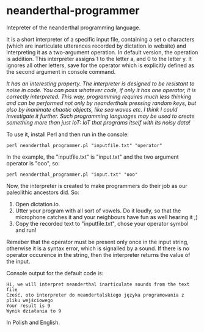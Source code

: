 # neanderthal-programmer
Intepreter of the neanderthal programming language.

It is a short interpreter of a specific input file, containing a set o characters (which are inarticulate utterances recorded by dictation.io website) and interpreting it as a two-argument operation. In default version, the operation is addition.
This interpreter assigns 1 to the letter a, and 0 to the letter y. It ignores all other letters, save for the operator which is explicitly defined as the second argument in console command.

*It has an interesting property. The interpreter is designed to be resistant to noise in code. You can pass whatever code, if only it has one operator, it is correctly interpreted. This way, programming requires much less thinking and can be performed not only by neanderthals pressing random keys, but also by inanimate chaotic objects, like sea waves etc. I think I could investigate it further. Such programming languages may be used to create something more than just IoT: IoT that programs itself with its noisy data!*

To use it, install Perl and then run in the console:
```
perl neanderthal_programmer.pl "inputfile.txt" "operator"
```
In the example, the "inputfile.txt" is "input.txt" and the two argument operator is "ooo", so:
```
perl neanderthal_programmer.pl "input.txt" "ooo"
```
Now, the interpreter is created to make programmers do their job as our paleolithic ancestors did. So:
1. Open dictation.io.
2. Utter your program with all sort of vowels. Do it loudly, so that the microphone catches it and your neighbours have fun as well hearing it ;)
3. Copy the recorded text to "inputfile.txt", chose your operator symbol and run!

Remeber that the operator must be present only once in the input string, otherwise it is a syntax error, which is signalled by a sound.
If there is no operator occurence in the string, then the interpreter returns the value of the input.

Console output for the default code is:
```
Hi, we will interpret neanderthal inarticulate sounds from the text file
Cześć, oto interpreter do neandertalskiego języka programowania z pliku wejściowego
Your result is 9
Wynik działania to 9
```
In Polish and English.
